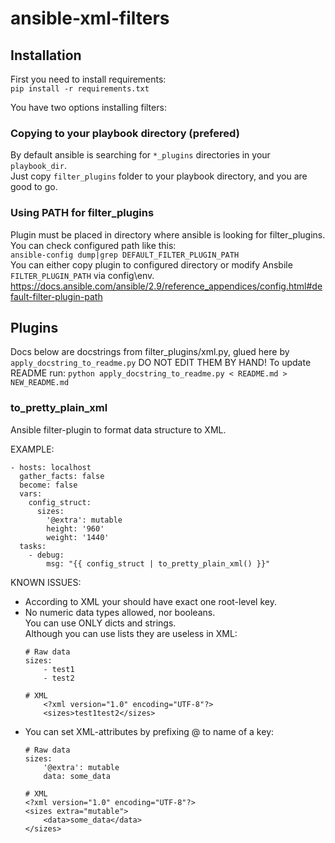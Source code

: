 # ansible-xml-filters

## Installation

First you need to install requirements:  
`pip install -r requirements.txt`

You have two options installing filters:

### Copying to your playbook directory (prefered)

By default ansible is searching for `*_plugins` directories in your `playbook_dir`.  
Just copy `filter_plugins` folder to your playbook directory, and you are good to go.  

### Using PATH for filter_plugins

Plugin must be placed in directory where ansible is looking for filter_plugins.  
You can check configured path like this:  
`ansible-config dump|grep DEFAULT_FILTER_PLUGIN_PATH`  
You can either copy plugin to configured directory or modify Ansbile `FILTER_PLUGIN_PATH` via config\env.  
https://docs.ansible.com/ansible/2.9/reference_appendices/config.html#default-filter-plugin-path  

## Plugins
Docs below are docstrings from filter_plugins/xml.py, glued here by `apply_docstring_to_readme.py`
DO NOT EDIT THEM BY HAND!
To update README run:
`python apply_docstring_to_readme.py < README.md > NEW_README.md`
<!-- AUTOGEN_MARK -->

### to_pretty_plain_xml


Ansible filter-plugin to format data structure to XML.

EXAMPLE:
```
- hosts: localhost
  gather_facts: false
  become: false
  vars:
    config_struct:
      sizes:
        '@extra': mutable
        height: '960'
        weight: '1440'
  tasks:
    - debug:
        msg: "{{ config_struct | to_pretty_plain_xml() }}"
```

KNOWN ISSUES:
* According to XML your should have exact one root-level key.
* No numeric data types allowed, nor booleans.  
  You can use ONLY dicts and strings.  
  Although you can use lists they are useless in XML:
    ```
    # Raw data
    sizes:
        - test1
        - test2

    # XML
        <?xml version="1.0" encoding="UTF-8"?>
        <sizes>test1test2</sizes>
    ```
* You can set XML-attributes by prefixing @ to name of a key:
    ```
    # Raw data
    sizes:
        '@extra': mutable
        data: some_data

    # XML
    <?xml version="1.0" encoding="UTF-8"?>
    <sizes extra="mutable">
        <data>some_data</data>
    </sizes>
    ```

